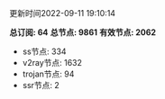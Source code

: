更新时间2022-09-11 19:10:14

**总订阅: 64**
**总节点: 9861**
**有效节点: 2062**
- ss节点: 334
- v2ray节点: 1632
- trojan节点: 94
- ssr节点: 2
